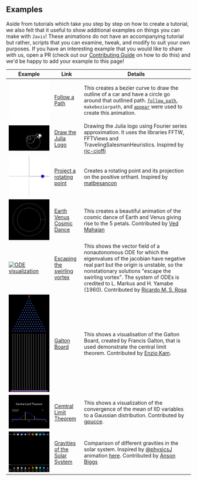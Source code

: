 ## Examples

Aside from tutorials which take you step by step on how to create a tutorial, we also felt that it useful to show additional examples on things you can make with `Javis`!
These animations do not have an accompanying tutorial but rather, scripts that you can examine, tweak, and modify to suit your own purposes.
If you have an interesting example that you would like to share with us, open a PR (check out our [Contributing Guide](contributing.md) on how to do this) and we'd be happy to add your example to this page!

| Example                            | Link                                                                                               | Details                                                                                                                                                                                                                    |
|------------------------------------|----------------------------------------------------------------------------------------------------------------------------------------------------------------------------------------|-----------------------------------------------------------------------------------------------------------------------------------------------------------------------------------------------------------------------------------------------------------------------------------------------------------------|
| [![Follow path](assets/follow_bezier_path.gif)](assets/follow_bezier_path.gif) | [Follow a Path](https://github.com/JuliaAnimators/Javis.jl/blob/master/examples/follow_path.jl) | This creates a bezier curve to draw the outline of a car and have a circle go around that outlined path. [`follow_path`](@ref), `makebezierpath`, and [`appear`](@ref) were used to create this animation. |
| [![Julia logo using fourier series](assets/julia_logo_dft.gif)](assets/julia_logo_dft.gif) | [Draw the Julia Logo](https://github.com/JuliaAnimators/Javis.jl/blob/master/examples/fourier.jl) | Drawing the Julia logo using Fourier series approximation. It uses the libraries FFTW, FFTViews and TravelingSalesmanHeuristics. Inspired by [ric-cioffi](https://github.com/ric-cioffi) |
| [![Projection of a rotating point](assets/circle_projection.gif)](assets/circle_projection.gif) | [Project a rotating point](https://github.com/JuliaAnimators/Javis.jl/blob/master/examples/projection.jl) | Creates a rotating point and its projection on the positive orthant. Inspired by [matbesancon](https://github.com/matbesancon) |
| [![Cosmic dance of earth and venus](assets/cosmic_dance.gif)](assets/cosmic_dance.gif) | [Earth Venus Cosmic Dance](https://github.com/JuliaAnimators/Javis.jl/blob/master/examples/cosmic_dance.jl) | This creates a beautiful animation of the cosmic dance of Earth and Venus giving rise to the 5 petals. Contributed by [Ved Mahajan](https://github.com/Ved-Mahajan)
| [![ODE visualization](assets/escaping_the_swirling_vortex.gif)](assets/escaping_the_swirling_vortex.gif) | [Escaping the swirling vortex](https://github.com/JuliaAnimators/Javis.jl/blob/master/examples/escaping_the_swirling_vortex.jl) | This shows the vector field of a nonautonomous ODE for which the eigenvalues of the jacobian have negative real part but the origin is unstable, so the nonstationary solutions "escape the swirling vortex". The system of ODEs is credited to L. Markus and H. Yamabe (1960). Contributed by [Ricardo M. S. Rosa](https://github.com/rmsrosa) |
| [![Galton board](assets/galton.gif)](assets/galton.gif) | [Galton Board](https://github.com/JuliaAnimators/Javis.jl/blob/master/examples/galton.jl) | This shows a visualisation of the Galton Board, created by Francis Galton, that is used demonstrate the central limit theorem. Contributed by [Enzio Kam](https://github.com/EnzioKam).
| [![Central Limit Theorem](assets/central_limit_theorem.gif)](assets/central_limit_theorem.gif) | [Cemtral Limit Theorem](https://github.com/JuliaAnimators/Javis.jl/blob/master/examples/central_limit_theorem.jl) | This shows a visualization of the convergence of the mean of IID variables to a Gaussian distribution. Contributed by [gpucce](https://github.com/gpucce).
| [![Gravities of the Solar System](assets/gravities.gif)](assets/gravities.gif) | [Gravities of the Solar System](https://github.com/JuliaAnimators/Javis.jl/blob/master/examples/gravities.jl) | Comparison of different gravities in the solar system. Inspired by [@physicsJ](https://twitter.com/physicsJ/status/1414233142861262855) animation [here](https://twitter.com/physicsJ/status/1414233142861262855). Contributed by [Anson Biggs](https://ansonbiggs.com) |
